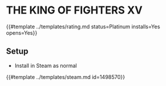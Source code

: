 # THE KING OF FIGHTERS XV
<!-- script:Aliases [] -->

{{#template ../templates/rating.md status=Platinum installs=Yes opens=Yes}}

## Setup

- Install in Steam as normal

{{#template ../templates/steam.md id=1498570}}
